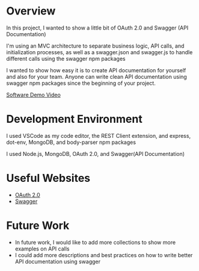 # Overview

In this project, I wanted to show a little bit of OAuth 2.0 and Swagger (API Documentation)

I'm using an MVC architecture to separate business logic, API calls, and initialization processes, as well as a swagger.json and swagger.js to handle different calls using the swagger npm packages

I wanted to show how easy it is to create API documentation for yourself and also for your team. Anyone can write clean API documentation using swagger npm packages since the beginning of your project.

[Software Demo Video](https://www.youtube.com/watch?v=hDCvIPjauHs)

# Development Environment

I used VSCode as my code editor, the REST Client extension, and express, dot-env, MongoDB, and body-parser npm packages

I used Node.js, MongoDB, OAuth 2.0, and Swagger(API Documentation)

# Useful Websites

- [OAuth 2.0](https://oauth.net/2/)
- [Swagger](https://swagger.io/)

# Future Work

- In future work, I would like to add more collections to show more examples on API calls
- I could add more descriptions and best practices on how to write better API documentation using swagger

